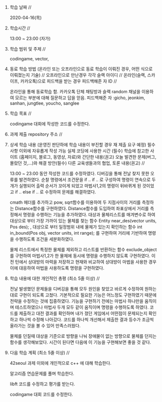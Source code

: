 1. 학습 날짜 // 

    2020-04-16(목)

2. 학습시간 // 

    13:00 ~ 23:00 (자가)

3. 학습 범위 및 주제 // 
    
   codingame, vector, 

4. 동료 학습 방법 (온라인 또는 오프라인으로 동료 학습이 이뤄진 경우, 어떤 식으로 이뤄졌는지 기술) // 오프라인으로 만난경우 각각 슬랙 아이디 // 온라인(슬랙, 스카이프, 카카오톡)으로 피드백을 받는 경우 피드백해준 자 ID // 

    온라인을 통해 동료학습 함. 카카오톡 단체 채팅방과 슬랙 random 채널을 이용하여 모르는 부분에 대해 질문하고 답을 얻음. 피드백해준 자 :gicho, jeonkim, sanhan, jungtlee, youcho, sanglee

5. 학습 목표 //

   codingame 대회에 작성한 코드를 수정한다.
    
6. 과제 제출 repository 주소 // 
    
    
    
7. 상세 학습 내용 (운영진 판단하에 학습 내용이 부진할 경우 재 제출 요구 예정) 필수사항 이외에 자유롭게 작성 가능 실제 코딩에 사용한 시간 (필수) 학습에 참고한 사이트 (홈페이지, 블로그, 동영상, 자료)와 간단한 내용(권고) 오늘 발견한 문제(버그, 몰랐던 것,...)와 해결 방안(필수) 다른 교육생들과의 협업, 토론 내용(권고) //

    13:00 ~ 23:00 동안 작성한 코드를 수정하였다.
    디버깅을 통해 전날 찾지 못한 오류를 발견하였다. 순찰 명령에서 조건문을 if .. if .. 로 구성하여 명령이 연속으로 두개가 실행되어 출력 순서가 꼬이게 되었고 마법사1,2의 명령이 뒤바뀌게 된 것이었고 if .. else if .. 로 수정하여 문제를 해결하였다.
    
    cmath 헤더를 추가하고 pow, sqrt함수를 이용하여 두 지점사이의 거리를 측정하는 Distance함수를 구현하였다. Distance함수를 도입하여 좌표상에서 거리를 측정해서 명령을 수행하는 기능을 추가하였다. 대상과 물체리스트를 매겨변수로 하여 대상으로 부터 가장 가까이 있는 물체를 찾는 함수 Entity near_des(vector <Entity> units, Pos des); , 대상으로 부터 일정범위 내에 물체가 있는지 확인하는 함수 int in_bound(Pos obj, vector <Entity> units, int range); 를 구현하여 거리에 기반하여 명령을 수행하도록 조건을 세분화하였다.
    
    물체 리스트에서 특정한 물체를 제외하고 리스트를 반환하는 함수 exclude_object를 구현하여 마법사1,2가 한 물체에 동시에 명령을 수행하지 않도록 구현하였다. 이전 턴에서 상대방의 마력을 저장하고 현재와 비교하여 상대방이 마법을 사용한 경우 이에 대응하여 마법을 사용하도록 명령을 구현하였다.
    
8. 학습 내용에 대한 개인적인 총평 (최소 5줄 이상) //
    
    전날 발생했던 문제들을 디버깅을 통해 모두 원인을 찾았고 바르게 수정하여 원하는 대로 구현이 되도록 고쳤다. 기본적으로 필요한 기능은 어느정도 구현하였기 때문에 전략을 수정하는 것에 집중하였다. 기능을 구현하기 전에는 마법사 하나만을 움직이며 테스트하였으나 마법사 두개 모두 같이 움직이며 명령을 수행하도록 하였다. 코드를 제출하고 대전 결과를 확인하며 내가 졌던 게임에서 어떤점이 문제되는지 확인하고 하나씩 수정해 나아갔다. 코드를 하나씩 개선해서 제출한 결과 등수가 조금씩 올라가는 것을 볼 수 있어 만족스러웠다.
    
    물체를 던질때 대상을 기준으로 방향을 나눠 장애물이 없는 방향으로 물체를 던지는 함수를 생각해보았다. 시간이 된다면 다음에 이 기능을 구현해보면 좋을 것 같다.
    
9. 다음 학습 계획 (최소 5줄 이상) // 
    
    42seoul 과제 이외에 개인적으로 c++ 에 대해 학습한다.
    
    알고리즘 연습문제를 풀며 학습한다.
    
    libft 코드를 수정하고 평가를 받는다.
    
    codingame 대회 코드를 수정한다.